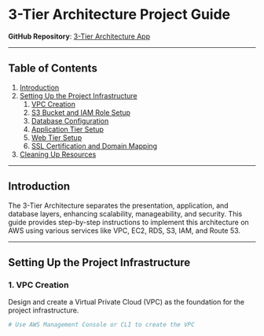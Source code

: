 # 3-Tier Architecture Project Guide  

**GitHub Repository**: [3-Tier Architecture App](https://github.com/KastroVKiran/3TierArchitectureApp.git)  

---

## Table of Contents  
1. [Introduction](#introduction)  
2. [Setting Up the Project Infrastructure](#setting-up-the-project-infrastructure)  
    1. [VPC Creation](#1-vpc-creation)  
    2. [S3 Bucket and IAM Role Setup](#2-s3-bucket-and-iam-role-setup)  
    3. [Database Configuration](#3-database-configuration)  
    4. [Application Tier Setup](#4-application-tier-setup)  
    5. [Web Tier Setup](#5-web-tier-setup)  
    6. [SSL Certification and Domain Mapping](#6-ssl-certification-and-domain-mapping)  
3. [Cleaning Up Resources](#cleaning-up-resources)  

---

## Introduction  

The 3-Tier Architecture separates the presentation, application, and database layers, enhancing scalability, manageability, and security. This guide provides step-by-step instructions to implement this architecture on AWS using various services like VPC, EC2, RDS, S3, IAM, and Route 53.

---

## Setting Up the Project Infrastructure  

### 1. VPC Creation  

Design and create a Virtual Private Cloud (VPC) as the foundation for the project infrastructure.  

```bash
# Use AWS Management Console or CLI to create the VPC
